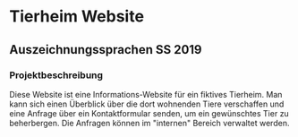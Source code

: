 # Tierheim Website
## Auszeichnungssprachen SS 2019

### Projektbeschreibung
Diese Website ist eine Informations-Website für ein fiktives Tierheim.
Man kann sich einen Überblick über die dort wohnenden Tiere verschaffen und eine Anfrage über ein Kontaktformular senden, um ein gewünschtes Tier zu beherbergen.
Die Anfragen können im "internen" Bereich verwaltet werden.